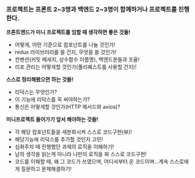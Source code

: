 ### 프로젝트는 프론트 2~3명과 백엔드 2~3명이 함께하거나 프로젝트를 진행한다.

**프론트엔드가 미니 프로젝트를 임할 때 생각하면 좋은 것들!**

- 어떻게, 어떤 기준으로 컴포넌트를 나눌 것인가!
- redux 라이브러리를 쓸 건지, 무엇을 쓸 것인가!
- 컨벤션(커밋 메세지, 상수함수 이름명), 백엔드분들과 조율!
- 리포 관리는 어떻게할 것인가(풀리퀘스트를 사용할 건지)!

**스스로 정리해봤으면 하는 것들!**

- 리덕스는 무엇인가?
- 이 기능에 리덕스를 꼭 써야하는가?
- 통신은 어떻게할 것인가(HTTP 메서드와 axios)?

**미니프로젝트 들어가기 앞서 해야하는 것들!**

- 각 해당 컴포넌트들을 세분화시켜 스스로 코드구현(뷰)!
- 해당기능에 리덕스를 추가할 것인지 고민!
- 심화주차 때 진행했던 과제의 로직을 이해하기!
- 남의 생각을 읽는게 아니라 나만의 로직을 짜 스스로 코드구현!
- 코드를 이해할 때, 왜 그 코드가 쓰였으며, 어디서부터 온 코드이며...계속 스스로에게 질문하고 문제해결하기!

